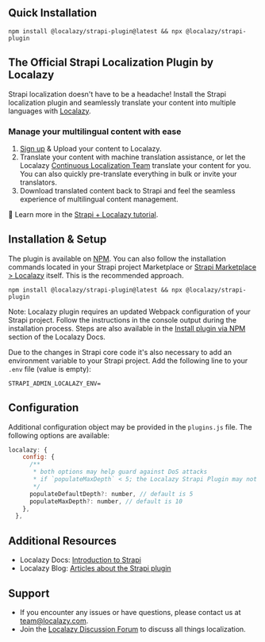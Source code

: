 ## Quick Installation

```
npm install @localazy/strapi-plugin@latest && npx @localazy/strapi-plugin
```

## The Official Strapi Localization Plugin by Localazy

Strapi localization doesn't have to be a headache! Install the Strapi localization plugin and seamlessly translate your content into multiple languages with [Localazy](https://localazy.com).

### Manage your multilingual content with ease

1. [Sign up](https://localazy.com/register) & Upload your content to Localazy.
2. Translate your content with machine translation assistance, or let the Localazy [Continuous Localization Team](https://localazy.com/blog/guide-localazy-translation-services) translate your content for you. You can also quickly pre-translate everything in bulk or invite your translators.
3. Download translated content back to Strapi and feel the seamless experience of multilingual content management.

📰 Learn more in the [Strapi + Localazy tutorial](https://localazy.com/blog/how-to-strapi-localization-with-localazy#getting-started-with-strapi-localization).

## Installation & Setup

The plugin is available on [NPM](https://www.npmjs.com/package/@localazy/strapi-plugin).
You can also follow the installation commands located in your Strapi project Marketplace or [Strapi Marketplace > Localazy](https://market.strapi.io/plugins/@localazy-strapi-plugin) itself. This is the recommended approach.

```
npm install @localazy/strapi-plugin@latest && npx @localazy/strapi-plugin
```

Note: Localazy plugin requires an updated Webpack configuration of your Strapi project. Follow the instructions in the console output during the installation process. Steps are also available in the [Install plugin via NPM](https://localazy.com/docs/strapi/strapi-plugin-introduction-installation#install-plugin-via-npm) section of the Localazy Docs.

Due to the changes in Strapi core code it's also necessary to add an environment variable to your Strapi project. Add the following line to your `.env` file (value is empty):

```
STRAPI_ADMIN_LOCALAZY_ENV=
```

## Configuration

Additional configuration object may be provided in the `plugins.js` file. The following options are available:

```js
localazy: {
    config: {
      /**
       * both options may help guard against DoS attacks
       * if `populateMaxDepth` < 5; the Localazy Strapi Plugin may not work as expected
       */
      populateDefaultDepth?: number, // default is 5
      populateMaxDepth?: number, // default is 10
    },
  },
```

## Additional Resources

- Localazy Docs: [Introduction to Strapi](https://localazy.com/docs/strapi/strapi-plugin-introduction-installation)
- Localazy Blog: [Articles about the Strapi plugin](https://localazy.com/tags/strapi)

## Support

- If you encounter any issues or have questions, please contact us at [team@localazy.com](mailto:team@localazy.com).
- Join the [Localazy Discussion Forum](https://discuss.localazy.com/) to discuss all things localization.
